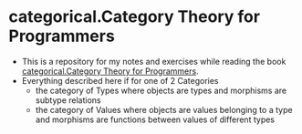 # categorical.Category Theory for Programmers

- This is a repository for my notes and exercises while reading the book [categorical.Category Theory for Programmers]("https://bartoszmilewski.com/2014/10/28/category-theory-for-programmers-the-preface/").
- Everything described here if for one of 2 Categories
  - the category of Types where objects are types and morphisms are subtype relations
  - the category of Values where objects are values belonging to a type and morphisms are functions between values of different types